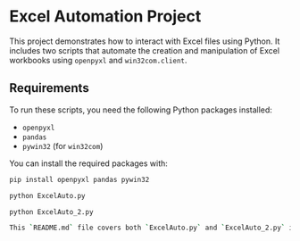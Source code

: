 # Excel Automation Project

This project demonstrates how to interact with Excel files using Python. It includes two scripts that automate the creation and manipulation of Excel workbooks using `openpyxl` and `win32com.client`.

## Requirements

To run these scripts, you need the following Python packages installed:
- `openpyxl`
- `pandas`
- `pywin32` (for `win32com`)

You can install the required packages with:
```bash
pip install openpyxl pandas pywin32

python ExcelAuto.py

python ExcelAuto_2.py

This `README.md` file covers both `ExcelAuto.py` and `ExcelAuto_2.py` in one cohesive explanation, including their respective code snippets and usage instructions.
